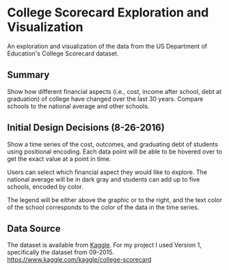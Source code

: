 # College Scorecard Exploration and Visualization
An exploration and visualization of the data from the US Department of Education's College Scorecard dataset.

## Summary
Show how different financial aspects (i.e., cost, income after school, debt at graduation) of college have changed over the last 30 years. Compare schools to the national average and other schools.

## Initial Design Decisions (8-26-2016)
Show a time series of the cost, outcomes, and graduating debt of students using positional encoding. Each data point will be able to be hovered over to get the exact value at a point in time.

Users can select which financial aspect they would like to explore. The national average will be in dark gray and students can add up to five schools, encoded by color.

The legend will be either above the graphic or to the right, and the text color of the school corresponds to the color of the data in the time series.

## Data Source
The dataset is available from <a href="https://www.kaggle.com">Kaggle</a>. For my project I used Version 1, specifically the dataset from 09-2015. https://www.kaggle.com/kaggle/college-scorecard
